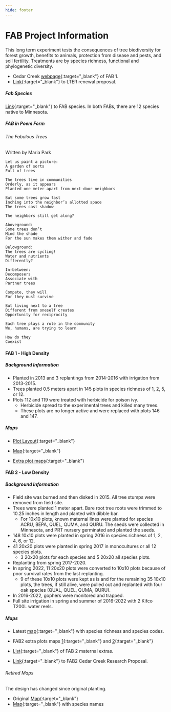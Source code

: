 ```yaml
---
hide: footer
---
```


# FAB Project Information

This long term experiment tests the consequences of tree biodiversity for forest growth, benefits to animals, protection from disease and pests, and soil fertility. Treatments are by species richness, functional and phylogenetic diversity.

-   Cedar Creek [webpage](https://www.cedarcreek.umn.edu/research/experiments/e271){:target="\_blank"} of FAB 1.  
-   [Link](https://drive.google.com/file/d/10ao9EPqfDH4tNasWDOflgD_vNjhX4qWG/view?usp=sharing){:target="\_blank"} to LTER renewal proposal.

##### Fab Species
[Link](https://docs.google.com/document/d/1uIXhO_N1Ch-vA2jwz8sIvGzy2fEJZsgj/edit?usp=sharing&ouid=117278050553426340443&rtpof=true&sd=true){:target="\_blank"} to FAB species. In both FABs, there are 12 species native to Minnesota.

##### FAB in Poem Form

###### The Fabulous Trees
Written by Maria Park

    Let us paint a picture:
    A garden of sorts
    Full of trees

    The trees live in communities
    Orderly, as it appears
    Planted one meter apart from next-door neighbors

    But some trees grow fast
    Inching into the neighbor’s allotted space
    The trees cast shadow

    The neighbors still get along?

    Aboveground:
    Some trees don’t
    Mind the shade
    For the sun makes them wither and fade

    Belowground:
    The trees are cycling!
    Water and nutrients
    Differently?

    In-between:
    Decomposers
    Associate with
    Partner trees

    Compete, they will
    For they must survive

    But living next to a tree
    Different from oneself creates
    Opportunity for reciprocity

    Each tree plays a role in the community
    We, humans, are trying to learn

    How do they
    Coexist

#### FAB 1 - High Density
##### Background Information
- Planted in 2013 and 3 replantings from 2014-2016 with irrigation from 2013-2015.
- Trees planted 0.5 meters apart in 145 plots in species richness of 1, 2, 5, or 12.
- Plots 112 and 119 were treated with herbicide for poison ivy.
    - Herbicide spread to the experimental trees and killed many trees.
    - These plots are no longer active and were replaced with plots 146 and 147.

##### Maps
-   [Plot Layout](https://docs.google.com/spreadsheets/d/1VIs6ZAfZzzmTPHz2xQ8-L-tdguxjdt7M/edit?usp=sharing&ouid=117278050553426340443&rtpof=true&sd=true){:target="\_blank"}

-   [Map](https://drive.google.com/file/d/1lwET9O_mKjS2TuVV4UbKdc_4qoujiSEs/view?usp=sharing){:target="\_blank"}

-   [Extra plot maps](https://drive.google.com/file/d/1qbQ9mznZh2vCK3a2ni6HP2kSh_R-EorU/view?usp=sharing){:target="\_blank"}

#### FAB 2 - Low Density
##### Background Information
- Field site was burned and then disked in 2015. All tree stumps were removed from field site.
- Trees were planted 1 meter apart. Bare root tree roots were trimmed to 10.25 inches in length and planted with dibble bar.
    - For 10x10 plots, known maternal lines were planted for species ACRU, BEPA, QUEL, QUMA, and QURU. The seeds were collected in Minnesota, and PRT nursery germinated and planted the seeds. 
- 148 10x10 plots were planted in spring 2016 in species richness of 1, 2, 4, 6, or 12.
- 41 20x20 plots were planted in spring 2017 in monocultures or all 12 species plots.
    - 3 20x20 plots for each species and 5 20x20 all species plots.
- Replanting from spring 2017-2020.
- In spring 2022, 11 20x20 plots were converted to 10x10 plots because of poor survival rates from the last replanting.
    - 9 of these 10x10 plots were kept as is and for the remaining 35 10x10 plots, the trees, if still alive, were pulled out and replanted with four oak species (QUAL, QUEL, QUMA, QURU).
- In 2016-2022, gophers were monitored and trapped.
- Full site irrigation in spring and summer of 2016-2022 with 2 Kifco T200L water reels.

##### Maps
-   Latest [map](https://drive.google.com/file/d/1-w6dYAttFHrHdQkZMrYzN-eRQL7DNOqp/view?usp=sharing){:target="\_blank"} with species richness and species codes.

-   FAB2 extra plots maps [1](https://drive.google.com/file/d/1t5n4MzeFt0zVGcrKCc2LEQ6iqAK1grtj/view?usp=sharing){:target="\_blank"} and [2](https://drive.google.com/file/d/1-4J6fnoq15Zf2X2iRFlYa6bDMfW_lIw5/view?usp=sharing){:target="\_blank"}

-   [List](https://docs.google.com/spreadsheets/d/1jzuTqeNJpCjljMNGv_r9ICqQubZSwKE-/edit?usp=sharing&ouid=117278050553426340443&rtpof=true&sd=true){:target="\_blank"} of FAB 2 maternal extras.

-   [Link](https://drive.google.com/file/d/1SnALIYrNLDOmWsSK1GH1tPxHo52Exm-A/view?usp=sharing){:target="\_blank"} to FAB2 Cedar Creek Research Proposal.

###### Retired Maps

The design has changed since original planting.

-   Original [Map](https://drive.google.com/file/d/1PFnVOhE-07KCANTF9PNeIFqpEo7836Ae/view?usp=sharing){:target="\_blank"}  
-   [Map](https://drive.google.com/file/d/15kzZxXVo0sBTuqEuCjorWAxEhyUF41Mw/view?usp=sharing){:target="\_blank"} with species names
